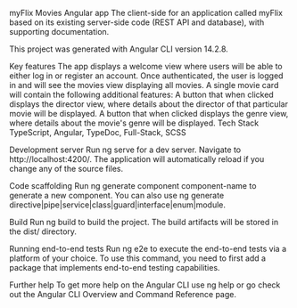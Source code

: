 myFlix Movies Angular app
The client-side for an application called myFlix based on its existing server-side code (REST API and database), with supporting documentation.

This project was generated with Angular CLI version 14.2.8.

Key features
The app displays a welcome view where users will be able to either log in or register an account.
Once authenticated, the user is logged in and will see the movies view displaying all movies.
A single movie card will contain the following additional features:
A button that when clicked displays the director view, where details about the director of that particular movie will be displayed.
A button that when clicked displays the genre view, where details about the movie's genre will be displayed.
Tech Stack
TypeScript, Angular, TypeDoc, Full-Stack, SCSS

Development server
Run ng serve for a dev server. Navigate to http://localhost:4200/. The application will automatically reload if you change any of the source files.

Code scaffolding
Run ng generate component component-name to generate a new component. You can also use ng generate directive|pipe|service|class|guard|interface|enum|module.

Build
Run ng build to build the project. The build artifacts will be stored in the dist/ directory.

Running end-to-end tests
Run ng e2e to execute the end-to-end tests via a platform of your choice. To use this command, you need to first add a package that implements end-to-end testing capabilities.

Further help
To get more help on the Angular CLI use ng help or go check out the Angular CLI Overview and Command Reference page.
